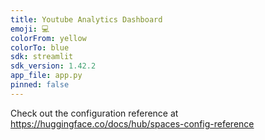 ```yaml
---
title: Youtube Analytics Dashboard
emoji: 💻
colorFrom: yellow
colorTo: blue
sdk: streamlit
sdk_version: 1.42.2
app_file: app.py
pinned: false
---
```


Check out the configuration reference at https://huggingface.co/docs/hub/spaces-config-reference
